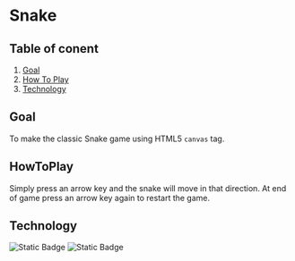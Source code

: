 # Snake
## Table of conent
1. [Goal](#goal)
2. [How To Play](#"howtoplay")
3. [Technology](#technology)
## Goal
To make the classic Snake game using HTML5 `canvas` tag.
## HowToPlay
Simply press an arrow key and the snake will move in that direction.
At end of game press an arrow key again to restart the game.
## Technology 
![Static Badge](https://img.shields.io/badge/javascript-blue)
![Static Badge](https://img.shields.io/badge/HTML-red)
